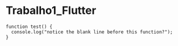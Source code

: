 # Trabalho1_Flutter


```
function test() {
  console.log("notice the blank line before this function?");
}
```
